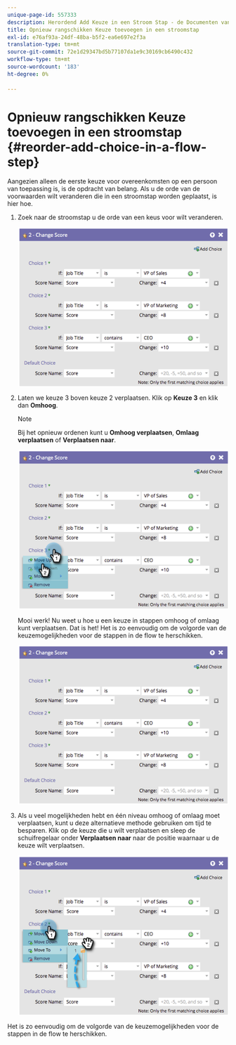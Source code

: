 ```yaml
---
unique-page-id: 557333
description: Herordend Add Keuze in een Stroom Stap - de Documenten van Marketo - de Documentatie van het Product
title: Opnieuw rangschikken Keuze toevoegen in een stroomstap
exl-id: e76af93a-24df-48ba-b5f2-ea6e697e2f3a
translation-type: tm+mt
source-git-commit: 72e1d29347bd5b77107da1e9c30169cb6490c432
workflow-type: tm+mt
source-wordcount: '183'
ht-degree: 0%

---
```


# Opnieuw rangschikken Keuze toevoegen in een stroomstap {#reorder-add-choice-in-a-flow-step}

Aangezien alleen de eerste keuze voor overeenkomsten op een persoon van toepassing is, is de opdracht van belang. Als u de orde van de voorwaarden wilt veranderen die in een stroomstap worden geplaatst, is hier hoe.

1. Zoek naar de stroomstap u de orde van een keus voor wilt veranderen.

   ![](assets/one.png)

1. Laten we keuze 3 boven keuze 2 verplaatsen. Klik op **Keuze 3** en klik dan **Omhoog**.

   >[!NOTE]
   >
   >Bij het opnieuw ordenen kunt u **Omhoog verplaatsen**, **Omlaag verplaatsen** of **Verplaatsen naar**.

   ![](assets/two.png)

   Mooi werk! Nu weet u hoe u een keuze in stappen omhoog of omlaag kunt verplaatsen. Dat is het! Het is zo eenvoudig om de volgorde van de keuzemogelijkheden voor de stappen in de flow te herschikken.

   ![](assets/three.png)

1. Als u veel mogelijkheden hebt en één niveau omhoog of omlaag moet verplaatsen, kunt u deze alternatieve methode gebruiken om tijd te besparen. Klik op de keuze die u wilt verplaatsen en sleep de schuifregelaar onder **Verplaatsen naar** naar de positie waarnaar u de keuze wilt verplaatsen.

   ![](assets/four.png)

Het is zo eenvoudig om de volgorde van de keuzemogelijkheden voor de stappen in de flow te herschikken.
